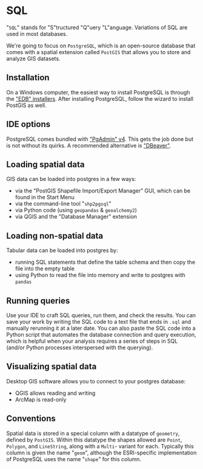 # SQL

"`SQL`" stands for "S"tructured "Q"uery "L"anguage. Variations of SQL are used in most databases.

We're going to focus on `PostgreSQL`, which is an open-source database that comes with a spatial extension called `PostGIS` that allows you to store and analyze GIS datasets.

## Installation

On a Windows computer, the easiest way to install PostgreSQL is through the ["EDB" installers](https://www.postgresql.org/download/windows/). After installing PostgreSQL, follow the wizard to install PostGIS as well.

## IDE options

PostgreSQL comes bundled with ["PgAdmin" v4](https://www.pgadmin.org/). This gets the job done but is not without its quirks. A recommended alternative is ["DBeaver"](https://dbeaver.io/).

## Loading spatial data

GIS data can be loaded into postgres in a few ways:

- via the "PostGIS Shapefile Import/Export Manager" GUI, which can be found in the Start Menu
- via the command-line tool "`shp2pgsql`"
- via Python code (using `geopandas` & `geoalchemy2`)
- via QGIS and the "Database Manager" extension

## Loading non-spatial data

Tabular data can be loaded into postgres by:

- running SQL statements that define the table schema and then copy the file into the empty table
- using Python to read the file into memory and write to postgres with `pandas`

## Running queries

Use your IDE to craft SQL queries, run them, and check the results. You can save your work by writing the SQL code to a text file that ends in `.sql` and manually rerunning it at a later date. You can also paste the SQL code into a Python script that automates the database connection and query execution, which is helpful when your analysis requires a series of steps in SQL (and/or Python processes interspersed with the querying).

## Visualizing spatial data

Desktop GIS software allows you to connect to your postgres database:

- QGIS allows reading and writing
- ArcMap is read-only

## Conventions

Spatial data is stored in a special column with a datatype of `geometry`, defined by `PostGIS`. Within this datatype the shapes allowed are `Point`, `Polygon`, and `LineString`, along with a `Multi`- variant for each. Typically this column is given the name "`geom`", although the ESRI-specific implementation of PostgreSQL uses the name "`shape`" for this column.
